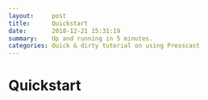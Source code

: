```yaml
---
layout:     post
title:      Quickstart
date:       2018-12-21 15:31:19
summary:    Up and running in 5 minutes.
categories: Quick & dirty tutorial on using Presscast
---
```


# Quickstart
